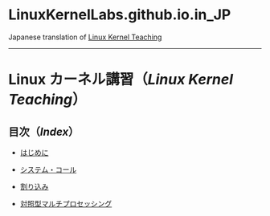 # LinuxKernelLabs.github.io.in_JP

Japanese translation of [Linux Kernel Teaching](https://linux-kernel-labs.github.io/refs/heads/master/)

---

# Linux カーネル講習（*Linux Kernel Teaching*）

## 目次（*Index*）

* [はじめに](/intro.rst.md#はじめに)

* [システム・コール](/syscalls.rst.md#システムコール)

* [割り込み](/interrupts.rst.md#割り込み)

* [対照型マルチプロセッシング](/smp.rst.md#対照型マルチプロセッシング)

